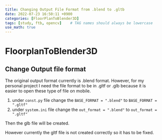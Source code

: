 ```yaml
---
title: Changing Output File Format from .blend to .gltb
date: 2022-07-23 16:50:11 +0900
categories: [FloorPlanToBlender3D]
tags: [study, ftb, opencv]    # TAG names should always be lowercase
use_math: true
---
```


# **FloorplanToBlender3D** 

## Change Output file format

The original output format currently is .blend format. However, for my personal project I need the file format to be in .gltf or .glb because it is easier to open these type of file on mobile.

1. under `const.py` file change the `BASE_FORMAT = ".blend"` to `BASE_FORMAT = ".gltf"`
2. under `system.ini` file change the `out_format = ".blend"` to `out_format = ".gltf"`

Then the glb file will be created.

However currently the gltf file is not created correctly so it has to be fixed.
